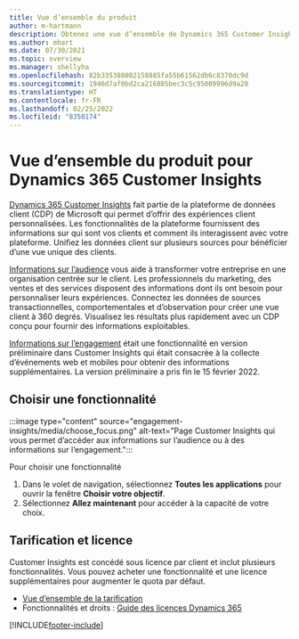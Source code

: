 ```yaml
---
title: Vue d’ensemble du produit
author: m-hartmann
description: Obtenez une vue d’ensemble de Dynamics 365 Customer Insights et de ses fonctionnalités.
ms.author: mhart
ms.date: 07/30/2021
ms.topic: overview
ms.manager: shellyha
ms.openlocfilehash: 82b335388002158885fa55b61562db6c8370dc9d
ms.sourcegitcommit: 1946d7af0bd2ca216885bec3c5c95009996d9a28
ms.translationtype: HT
ms.contentlocale: fr-FR
ms.lasthandoff: 02/25/2022
ms.locfileid: "8350174"
---
```

# <a name="product-overview-for-dynamics-365-customer-insights"></a>Vue d’ensemble du produit pour Dynamics 365 Customer Insights

[Dynamics 365 Customer Insights](https://dynamics.microsoft.com/ai/customer-insights/) fait partie de la plateforme de données client (CDP) de Microsoft qui permet d’offrir des expériences client personnalisées. Les fonctionnalités de la plateforme fournissent des informations sur qui sont vos clients et comment ils interagissent avec votre plateforme. Unifiez les données client sur plusieurs sources pour bénéficier d’une vue unique des clients.

[Informations sur l’audience](audience-insights/overview.md) vous aide à transformer votre entreprise en une organisation centrée sur le client. Les professionnels du marketing, des ventes et des services disposent des informations dont ils ont besoin pour personnaliser leurs expériences. Connectez les données de sources transactionnelles, comportementales et d’observation pour créer une vue client à 360 degrés. Visualisez les résultats plus rapidement avec un CDP conçu pour fournir des informations exploitables. 

[Informations sur l’engagement](engagement-insights/overview.md) était une fonctionnalité en version préliminaire dans Customer Insights qui était consacrée à la collecte d’événements web et mobiles pour obtenir des informations supplémentaires. La version préliminaire a pris fin le 15 février 2022.
 
## <a name="choose-a-capability"></a>Choisir une fonctionnalité

:::image type="content" source="engagement-insights/media/choose_focus.png" alt-text="Page Customer Insights qui vous permet d’accéder aux informations sur l’audience ou à des informations sur l’engagement.":::

Pour choisir une fonctionnalité

1. Dans le volet de navigation, sélectionnez **Toutes les applications** pour ouvrir la fenêtre **Choisir votre objectif**.
1. Sélectionnez **Allez maintenant** pour accéder à la capacité de votre choix.

## <a name="pricing-and-licensing"></a>Tarification et licence

Customer Insights est concédé sous licence par client et inclut plusieurs fonctionnalités. Vous pouvez acheter une fonctionnalité et une licence supplémentaires pour augmenter le quota par défaut. 
- [Vue d’ensemble de la tarification](https://dynamics.microsoft.com/ai/customer-insights/pricing/)
- Fonctionnalités et droits : [Guide des licences Dynamics 365](https://go.microsoft.com/fwlink/?LinkId=866544)

[!INCLUDE[footer-include](includes/footer-banner.md)]